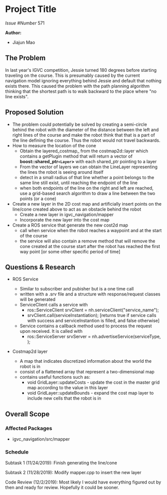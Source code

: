 # Project Title

*Issue #Number*
571

**Author:**
- Jiajun Mao

## The Problem

In last year's IGVC competition, Jessie turned 180 degrees before starting traveling on the course. This is presumably caused by the current navigation model ignoring everything behind Jessie and default that nothing exists there. This caused the problem with the path planning algorithm thinking that the shortest path is to walk backward to the place where "no line exists".

## Proposed Solution

- The problem could potentially be solved by creating a semi-circle behind the robot with the diameter of the distance between the left and right lines of the course and make the robot think that that is a part of the line defining the course. Thus the robot would not travel backwards.
- How to measure the location of the cone
    - Obtain the layered_costmap_ from the costmap2d::layer which contains a getPlugin method that will return a vector of **boost::shared_ptr``<Layer``>** with each shared_ptr pointing to a layer
    - From the vector of layers we can obtain the LineLayer representing the lines the robot is seeing around itself
    - detect in a small radius of that line whether a point belongs to the same line still exist, until reaching the endpoint of the line
    - when both endpoints of the line on the right and left are reached, use a grid-based search algorithm to draw a line between the two points (or a cone)
- Create a new layer in the 2D cost map and artificially insert points on the line/cone created above to act as an obstacle behind the robot
    - Create a new layer in igvc_navigation/mapper
    - Incorporate the new layer into the cost map
- Create a ROS service that generate the new cost2d map
    - call when service when the robot reaches a waypoint and at the start of the course
    - the service will also contain a remove method that will remove the cone created at the course start after the robot has reached the first way point [or some other specific period of time]


## Questions & Research

- ROS Service
    - Similar to subscriber and pubisher but is a one time call
    - written with a .srv file and a structure with response/request classes will be generated
    - ServiceClient calls a service with
        - ros::ServiceClient srvClient = nh.serviceClient<serviceType>("service_name");
        - srvClient.call(serviceInstantiation); [returns true if service calls with success and serviceInstantion is filled, and false otherwise]
    - Service contains a callback method used to process the request upon received. It is called with
        - ros::ServiceServer srvServer = nh.advertiseService(serviceType, <callback>);

- Costmap2d layer
    - A map that indicates discretized information about the world the robot is in
    - consist of a flattened array that represent a two-dimensional map
    - contains useful functions such as:
        - void GridLayer::updateCosts - update the cost in the master grid map according to the value in this layer
        - void GridLayer::updateBounds - expand the cost map layer to include new cells that the robot is in

## Overall Scope

### Affected Packages

- igvc_navigation/src/mapper


### Schedule

Subtask 1 (11/24/2019): Finish generating the line/cone

Subtask 2 (11/28/2019): Modify mapper.cpp to insert the new layer

Code Review (12/2/2019): Most likely I would have everything figured out by then and ready for review. Hopefully it could be sooner.
